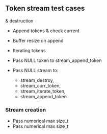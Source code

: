 ## Token stream test cases

 & destruction
- Append tokens & check current
- Buffer resize on append
- Iterating tokens

- Pass NULL token to stream_append_token
- Pass NULL stream to:
    - stream_destroy,
    - stream_curr_token,
    - stream_iterate_token,
    - stream_append_token

### Stream creation
- Pass numerical max size_t
- Pass numerical max size_t
